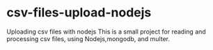 # csv-files-upload-nodejs
Uploading csv files with nodejs
This is a small project for reading and processing csv files, using Nodejs,mongodb, and multer.
